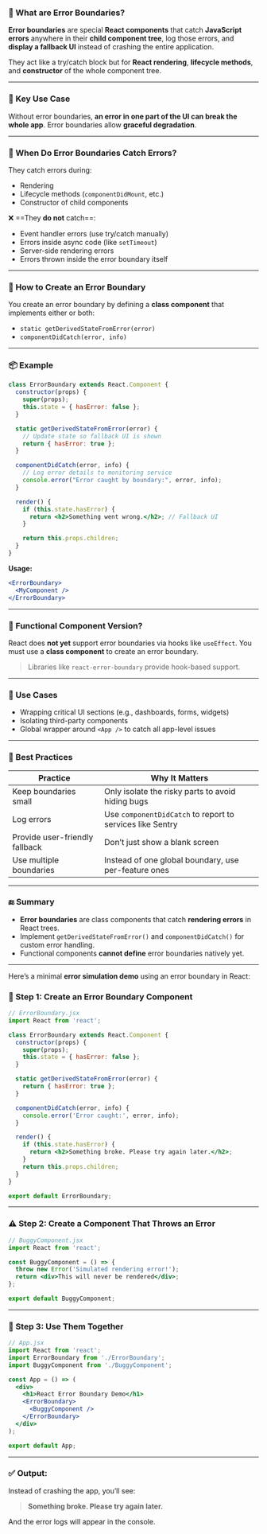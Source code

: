 

### 🔹 What are Error Boundaries?

**Error boundaries** are special **React components** that catch **JavaScript errors** anywhere in their **child component tree**, log those errors, and **display a fallback UI** instead of crashing the entire application.

They act like a try/catch block but for **React rendering**, **lifecycle methods**, and **constructor** of the whole component tree.

---

### 🧠 Key Use Case

Without error boundaries, **an error in one part of the UI can break the whole app**. Error boundaries allow **graceful degradation**.

---

### 📍 When Do Error Boundaries Catch Errors?

They catch errors during:

* Rendering
* Lifecycle methods (`componentDidMount`, etc.)
* Constructor of child components

❌ ==They **do not** catch==:

* Event handler errors (use try/catch manually)
* Errors inside async code (like `setTimeout`)
* Server-side rendering errors
* Errors thrown inside the error boundary itself

---

### 🔧 How to Create an Error Boundary

You create an error boundary by defining a **class component** that implements either or both:

* `static getDerivedStateFromError(error)`
* `componentDidCatch(error, info)`

---

### 📦 Example

```jsx
class ErrorBoundary extends React.Component {
  constructor(props) {
    super(props);
    this.state = { hasError: false };
  }

  static getDerivedStateFromError(error) {
    // Update state so fallback UI is shown
    return { hasError: true };
  }

  componentDidCatch(error, info) {
    // Log error details to monitoring service
    console.error("Error caught by boundary:", error, info);
  }

  render() {
    if (this.state.hasError) {
      return <h2>Something went wrong.</h2>; // Fallback UI
    }

    return this.props.children;
  }
}
```

**Usage:**

```jsx
<ErrorBoundary>
  <MyComponent />
</ErrorBoundary>
```

---

### 🔄 Functional Component Version?

React does **not yet** support error boundaries via hooks like `useEffect`. You must use a **class component** to create an error boundary.

> Libraries like `react-error-boundary` provide hook-based support.

---

### 🧩 Use Cases

* Wrapping critical UI sections (e.g., dashboards, forms, widgets)
* Isolating third-party components
* Global wrapper around `<App />` to catch all app-level issues

---

### 📝 Best Practices

| Practice                       | Why It Matters                                            |
| ------------------------------ | --------------------------------------------------------- |
| Keep boundaries small          | Only isolate the risky parts to avoid hiding bugs         |
| Log errors                     | Use `componentDidCatch` to report to services like Sentry |
| Provide user-friendly fallback | Don’t just show a blank screen                            |
| Use multiple boundaries        | Instead of one global boundary, use per-feature ones      |

---

### 🔚 Summary

* **Error boundaries** are class components that catch **rendering errors** in React trees.
* Implement `getDerivedStateFromError()` and `componentDidCatch()` for custom error handling.
* Functional components **cannot define** error boundaries natively yet.

---


Here’s a minimal **error simulation demo** using an error boundary in React:


### 🔧 Step 1: Create an Error Boundary Component

```jsx
// ErrorBoundary.jsx
import React from 'react';

class ErrorBoundary extends React.Component {
  constructor(props) {
    super(props);
    this.state = { hasError: false };
  }

  static getDerivedStateFromError(error) {
    return { hasError: true };
  }

  componentDidCatch(error, info) {
    console.error('Error caught:', error, info);
  }

  render() {
    if (this.state.hasError) {
      return <h2>Something broke. Please try again later.</h2>;
    }
    return this.props.children;
  }
}

export default ErrorBoundary;
```

---

### ⚠️ Step 2: Create a Component That Throws an Error

```jsx
// BuggyComponent.jsx
import React from 'react';

const BuggyComponent = () => {
  throw new Error('Simulated rendering error!');
  return <div>This will never be rendered</div>;
};

export default BuggyComponent;
```

---

### 🧪 Step 3: Use Them Together

```jsx
// App.jsx
import React from 'react';
import ErrorBoundary from './ErrorBoundary';
import BuggyComponent from './BuggyComponent';

const App = () => (
  <div>
    <h1>React Error Boundary Demo</h1>
    <ErrorBoundary>
      <BuggyComponent />
    </ErrorBoundary>
  </div>
);

export default App;
```

---

### ✅ Output:

Instead of crashing the app, you’ll see:

> **Something broke. Please try again later.**

And the error logs will appear in the console.

